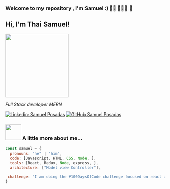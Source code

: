 ### Welcome to my repository , i'm Samuel :) 👦🏽 👨🏽‍💻 👋



<h2> Hi, I'm Thai Samuel!</h2>
<img src="https://elements-cover-images-0.imgix.net/37a16df5-688a-4d87-be17-77674edea0cd?auto=compress%2Cformat&fit=max&w=1170&s=8ba017a48f2d8f3fd32fdceb83430aea" width="200">
<p><em>Full Stack developer MERN  
</em></p>

[![Linkedin: Samuel Posadas](https://img.shields.io/badge/-samuelPosadas-blue?style=flat-square&logo=Linkedin&logoColor=white&link=https://www.linkedin.com/in/SamuelPosadas/)](https://www.linkedin.com/in/SamuelPosadas/)
[![GitHub Samuel Posadas](https://img.shields.io/github/followers/SamuelPosadas?label=follow&style=social)](https://github.com/samuel-posadas)


### <img src="https://media.giphy.com/media/VgCDAzcKvsR6OM0uWg/giphy.gif" width="50"> A little more about me...  

```javascript
const samuel = {
  pronouns: "he" | "him",
  code: [Javascript, HTML, CSS, Node, ],
  tools: [React, Redux, Node, express, ],
  architecture: ["Model view Controller"],
  
 challenge: "I am doing the #100DaysOfCode challenge focused on react and node"
}


